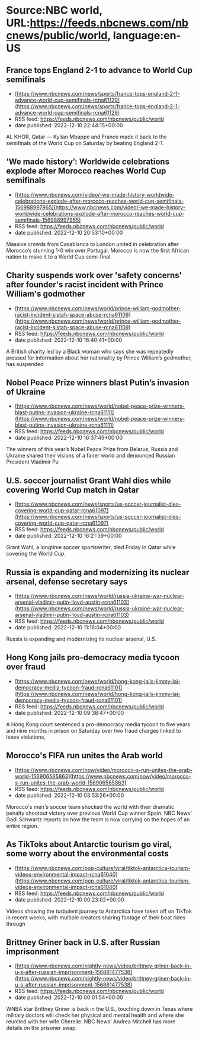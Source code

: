 # Source:NBC world, URL:https://feeds.nbcnews.com/nbcnews/public/world, language:en-US

## France tops England 2-1 to advance to World Cup semifinals
 - [https://www.nbcnews.com/news/sports/france-tops-england-2-1-advance-world-cup-semifinals-rcna61129](https://www.nbcnews.com/news/sports/france-tops-england-2-1-advance-world-cup-semifinals-rcna61129)
 - RSS feed: https://feeds.nbcnews.com/nbcnews/public/world
 - date published: 2022-12-10 22:44:15+00:00

AL KHOR, Qatar — Kylian Mbappe and France made it back to the semifinals of the World Cup on Saturday by beating England 2-1.

## 'We made history’: Worldwide celebrations explode after Morocco reaches World Cup semifinals
 - [https://www.nbcnews.com/video/-we-made-history-worldwide-celebrations-explode-after-morocco-reaches-world-cup-semifinals-156988997965](https://www.nbcnews.com/video/-we-made-history-worldwide-celebrations-explode-after-morocco-reaches-world-cup-semifinals-156988997965)
 - RSS feed: https://feeds.nbcnews.com/nbcnews/public/world
 - date published: 2022-12-10 20:53:10+00:00

Massive crowds from Casablanca to London united in celebration after Morocco’s stunning 1-0 win over Portugal. Morocco is now the first African nation to make it to a World Cup semi-final.

## Charity suspends work over 'safety concerns' after founder's racist incident with Prince William's godmother
 - [https://www.nbcnews.com/news/world/prince-william-godmother-racist-incident-sistah-space-abuse-rcna61109](https://www.nbcnews.com/news/world/prince-william-godmother-racist-incident-sistah-space-abuse-rcna61109)
 - RSS feed: https://feeds.nbcnews.com/nbcnews/public/world
 - date published: 2022-12-10 16:40:41+00:00

A British charity led by a Black woman who says she was repeatedly pressed for information about her nationality by Prince William’s godmother, has suspended

## Nobel Peace Prize winners blast Putin’s invasion of Ukraine
 - [https://www.nbcnews.com/news/world/nobel-peace-prize-winners-blast-putins-invasion-ukraine-rcna61111](https://www.nbcnews.com/news/world/nobel-peace-prize-winners-blast-putins-invasion-ukraine-rcna61111)
 - RSS feed: https://feeds.nbcnews.com/nbcnews/public/world
 - date published: 2022-12-10 16:37:49+00:00

The winners of this year’s Nobel Peace Prize from Belarus, Russia and Ukraine shared their visions of a fairer world and denounced Russian President Vladimir Pu

## U.S. soccer journalist Grant Wahl dies while covering World Cup match in Qatar
 - [https://www.nbcnews.com/news/sports/us-soccer-journalist-dies-covering-world-cup-qatar-rcna61097](https://www.nbcnews.com/news/sports/us-soccer-journalist-dies-covering-world-cup-qatar-rcna61097)
 - RSS feed: https://feeds.nbcnews.com/nbcnews/public/world
 - date published: 2022-12-10 16:21:39+00:00

Grant Wahl, a longtime soccer sportswriter, died Friday in Qatar while covering the World Cup.

## Russia is expanding and modernizing its nuclear arsenal, defense secretary says
 - [https://www.nbcnews.com/news/world/russia-ukraine-war-nuclear-arsenal-vladimir-putin-lloyd-austin-rcna61103](https://www.nbcnews.com/news/world/russia-ukraine-war-nuclear-arsenal-vladimir-putin-lloyd-austin-rcna61103)
 - RSS feed: https://feeds.nbcnews.com/nbcnews/public/world
 - date published: 2022-12-10 11:16:04+00:00

Russia is expanding and modernizing its nuclear arsenal, U.S.

## Hong Kong jails pro-democracy media tycoon over fraud
 - [https://www.nbcnews.com/news/world/hong-kong-jails-jimmy-lai-democracy-media-tycoon-fraud-rcna61101](https://www.nbcnews.com/news/world/hong-kong-jails-jimmy-lai-democracy-media-tycoon-fraud-rcna61101)
 - RSS feed: https://feeds.nbcnews.com/nbcnews/public/world
 - date published: 2022-12-10 09:38:47+00:00

A Hong Kong court sentenced a pro-democracy media tycoon to five years and nine months in prison on Saturday over two fraud charges linked to lease violations,

## Morocco's FIFA run unites the Arab world
 - [https://www.nbcnews.com/now/video/morocco-s-run-unites-the-arab-world-156906565863](https://www.nbcnews.com/now/video/morocco-s-run-unites-the-arab-world-156906565863)
 - RSS feed: https://feeds.nbcnews.com/nbcnews/public/world
 - date published: 2022-12-10 03:53:26+00:00

Morocco's men's soccer team shocked the world with their dramatic penalty shootout victory over previous World Cup winner Spain. NBC News’ Gadi Schwartz reports on how the team is now carrying on the hopes of an entire region.

## As TikToks about Antarctic tourism go viral, some worry about the environmental costs
 - [https://www.nbcnews.com/pop-culture/viral/tiktok-antarctica-tourism-videos-environmental-impact-rcna61040](https://www.nbcnews.com/pop-culture/viral/tiktok-antarctica-tourism-videos-environmental-impact-rcna61040)
 - RSS feed: https://feeds.nbcnews.com/nbcnews/public/world
 - date published: 2022-12-10 00:23:02+00:00

Videos showing the turbulent journey to Antarctica have taken off on TikTok in recent weeks, with multiple creators sharing footage of their boat rides through

## Brittney Griner back in U.S. after Russian imprisonment
 - [https://www.nbcnews.com/nightly-news/video/brittney-griner-back-in-u-s-after-russian-imprisonment-156881477538](https://www.nbcnews.com/nightly-news/video/brittney-griner-back-in-u-s-after-russian-imprisonment-156881477538)
 - RSS feed: https://feeds.nbcnews.com/nbcnews/public/world
 - date published: 2022-12-10 00:01:54+00:00

WNBA star Brittney Griner is back in the U.S., touching down in Texas where military doctors will check her physical and mental health and where she reunited with her wife Cherelle. NBC News’ Andrea Mitchell has more details on the prisoner swap.

